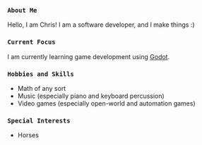 ### `About Me`
Hello, I am Chris! I am a software developer, and I make things :)

### `Current Focus`
I am currently learning game development using [Godot](https://godotengine.org/).

### `Hobbies and Skills`
* Math of any sort
* Music (especially piano and keyboard percussion)
* Video games (especially open-world and automation games)

### `Special Interests`
* Horses
